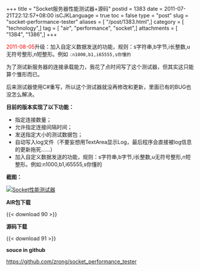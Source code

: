 +++
title = "Socket服务器性能测试器+源码"
postid = 1383
date = 2011-07-21T22:12:57+08:00
isCJKLanguage = true
toc = false
type = "post"
slug = "socket-performance-tester"
aliases = [ "/post/1383.html",]
category = [ "technology",]
tag = [ "air", "performance", "socket",]
attachments = [ "1384", "1386",]
+++


<span style="color:red;">2011-08-05</span>升级：加入自定义数据发送的功能，规则：s字符串,b字节,i长整数,u无符号整形,n短整形。例如 `:n1000,b1,i65555,s你懂的`

为了测试新服务器的连接承载能力，我花了点时间写了这个测试器，但其实这只能算个雏形而已。

后来测试器使用C\#重写，所以这个测试器就没再修改和更新，里面已有的BUG也没怎么解决。

**目前的版本实现了以下功能：**

-   指定连接数量；
-   允许指定连接间隔时间；
-   发送指定大小的测试数据包；
-   自动写入log文件（不要妄想用TextArea显示Log，最后程序会直接被log信息的更新拖死……）
-   加入自定义数据发送的功能，规则：s字符串,b字节,i长整数,u无符号整形,n短整形。例如:n1000,b1,i65555,s你懂的

<!--more-->  
**截图：**

[![Socket性能测试器](/uploads/2011/07/socket_performance_tester1.png "socket_performance_tester")](/uploads/2011/07/socket_performance_tester1.png)

**AIR包下载**

{{< download 90 >}}

**源码下载**

{{< download 91 >}}

**souce in github**

<https://github.com/zrong/socket_performance_tester>
